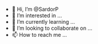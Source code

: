 - 👋 Hi, I’m @SardorP
- 👀 I’m interested in ...
- 🌱 I’m currently learning ...
- 💞️ I’m looking to collaborate on ...
- 📫 How to reach me ...

<!---
SardorP/SardorP is a ✨ special ✨ repository because its `README.md` (this file) appears on your GitHub profile.
You can click the Preview link to take a look at your changes.
--->
